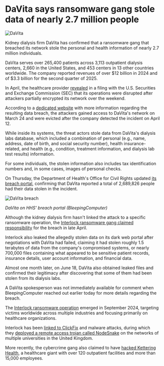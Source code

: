 # DaVita says ransomware gang stole data of nearly 2.7 million people

![DaVita](https://www.bleepstatic.com/content/hl-images/2025/04/14/DaVita-sign.jpg)

Kidney dialysis firm DaVita has confirmed that a ransomware gang that breached its network stole the personal and health information of nearly 2.7 million individuals.

DaVita serves over 265,400 patients across 3,113 outpatient dialysis centers, 2,660 in the United States, and 453 centers in 13 other countries worldwide. The company reported revenues of over $12 billion in 2024 and of $3.3 billion for the second quarter of 2025.

In April, the healthcare provider [revealed](https://www.bleepingcomputer.com/news/security/kidney-dialysis-firm-davita-hit-by-weekend-ransomware-attack/) in a filing with the U.S. Securities and Exchange Commission (SEC) that its operations were disrupted after attackers partially encrypted its network over the weekend.

According to a [dedicated website](https://davitasystemsoutage.com/) with more information regarding the resulting data breach, the attackers gained access to DaVita's network on March 24 and were evicted after the company detected the incident on April 12.

While inside its systems, the threat actors stole data from DaVita's dialysis labs database, which included a combination of personal (e.g., name, address, date of birth, and social security number), health insurance-related, and health (e.g., condition, treatment information, and dialysis lab test results) information.

For some individuals, the stolen information also includes tax identification numbers and, in some cases, images of personal checks.

On Thursday, the Department of Health's Office for Civil Rights updated [its breach portal](https://ocrportal.hhs.gov/ocr/breach/breach%5Freport.jsf), confirming that DaVita reported a total of 2,689,826 people had their data stolen in the incident.

![DaVita breach](https://www.bleepstatic.com/images/news/u/1109292/2025/DaVita_breach.png)

_DaVita on HHS' breach portal (BleepingComputer)_

​Although the kidney dialysis firm hasn't linked the attack to a specific ransomware operation, the [Interlock ransomware gang claimed responsibility](https://www.bleepingcomputer.com/news/security/interlock-ransomware-claims-davita-attack-leaks-stolen-data/) for the breach in late April.

Interlock also leaked the allegedly stolen data on its dark web portal after negotiations with DaVita had failed, claiming it had stolen roughly 1.5 terabytes of data from the company's compromised systems, or nearly 700,000 files containing what appeared to be sensitive patient records, insurance details, user account information, and financial data.

Almost one month later, on June 18, DaVita also obtained leaked files and confirmed their legitimacy after discovering that some of them had been stolen from its dialysis labs.

A DaVita spokesperson was not immediately available for comment when BleepingComputer reached out earlier today for more details regarding the breach.

The ​[Interlock ransomware operation](https://www.bleepingcomputer.com/tag/Interlock/) emerged in September 2024, targeting victims worldwide across multiple industries and focusing primarily on healthcare organizations.

Interlock has been [linked to ClickFix](https://www.bleepingcomputer.com/news/security/interlock-ransomware-gang-pushes-fake-it-tools-in-clickfix-attacks/) and malware attacks, during which they [deployed a remote access trojan called NodeSnake](https://www.bleepingcomputer.com/news/security/interlock-ransomware-gang-deploys-new-nodesnake-rat-on-universities/) on the networks of multiple universities in the United Kingdom.

More recently, the cybercrime gang also claimed to have [hacked Kettering Health](https://www.bleepingcomputer.com/news/security/kettering-health-confirms-interlock-ransomware-behind-cyberattack/), a healthcare giant with over 120 outpatient facilities and more than 15,000 employees.